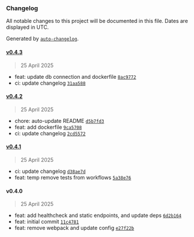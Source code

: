 ### Changelog

All notable changes to this project will be documented in this file. Dates are displayed in UTC.

Generated by [`auto-changelog`](https://github.com/CookPete/auto-changelog).

#### [v0.4.3](https://github.com/datr-tech/api-granul8/compare/v0.4.2...v0.4.3)

> 25 April 2025

- feat: update db connection and dockerfile [`8ac9772`](https://github.com/datr-tech/api-granul8/commit/8ac977285ab350b248db79633fe5a5ddafa13d7c)
- ci: update changelog [`31aa588`](https://github.com/datr-tech/api-granul8/commit/31aa588eaa9a1023b061e390634afebf1fc8bf52)

#### [v0.4.2](https://github.com/datr-tech/api-granul8/compare/v0.4.1...v0.4.2)

> 25 April 2025

- chore: auto-update README [`d5b7fd3`](https://github.com/datr-tech/api-granul8/commit/d5b7fd3407e151fd3a0182cacba761ba15d4c5da)
- feat: add dockerfile [`9ca5708`](https://github.com/datr-tech/api-granul8/commit/9ca57083b4e036b7f8403ecc94438241ce335a22)
- ci: update changelog [`2cd5572`](https://github.com/datr-tech/api-granul8/commit/2cd5572c42ebde7f1422a574a1f072b82aa1230b)

#### [v0.4.1](https://github.com/datr-tech/api-granul8/compare/v0.4.0...v0.4.1)

> 25 April 2025

- ci: update changelog [`d38ae7d`](https://github.com/datr-tech/api-granul8/commit/d38ae7de28ca2c9b074277d4defd7e2fbf801b2a)
- feat: temp remove tests from workflows [`5a38e76`](https://github.com/datr-tech/api-granul8/commit/5a38e7647bd1a25a69b4b8f0dfb9449aa1d065d3)

#### v0.4.0

> 25 April 2025

- feat: add healthcheck and static endpoints, and update deps [`6d2b164`](https://github.com/datr-tech/api-granul8/commit/6d2b1641e19f55899360a8c94487229498763af2)
- feat: initial commit [`11c4781`](https://github.com/datr-tech/api-granul8/commit/11c47814c8da73e1d1df2473f2b036726cd0f9c9)
- feat: remove webpack and update config [`e27f22b`](https://github.com/datr-tech/api-granul8/commit/e27f22b080aed421113f4be14c26c0c6ea86f43b)

